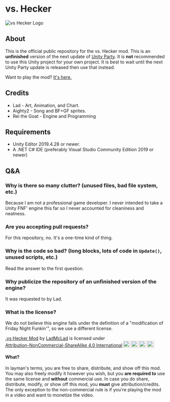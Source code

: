 # vs. Hecker
![vs Hecker Logo](https://user-images.githubusercontent.com/11689362/136032373-9f0cfa8a-05f2-49a3-b2db-e85c8e4bf61a.png)
## About
This is the official public repository for the vs. Hecker mod. This is an **unfinished** version of the next update of [Unity Party](https://gamejolt.com/games/unityparty/632556). It is **not** recommended to use this Unity project for your own project. It is best to wait until the next Unity Party update is released then use that instead.

Want to play the mod? [It's here.](https://gamejolt.com/games/hecker/650200)
## Credits
- Lad - Art, Animation, and Chart.
- Aighty2 - Song and BF+GF sprites.
- Rei the Goat - Engine and Programming
## Requirements
- Unity Editor 2019.4.28 or newer.
- A .NET C# IDE (preferably Visual Studio Community Edition 2019 or newer)
## Q&A
### Why is there so many clutter? (unused files, bad file system, etc.)
Because I am not a professional game developer. I never intended to take a Unity FNF' engine this far so I never accounted for cleaniness and neatness.
### Are you accepting pull requests?
For this repository, no. It's a one-time kind of thing.
### Why is the code so bad? (long blocks, lots of code in `Update()`, unused scripts, etc.)
Read the answer to the first question.
### Why publicize the repository of an unfinished version of the engine?
It was requested to by Lad.
### What is the license?
We do not believe this engine falls under the definition of a "modification of Friday Night Funkin'", so we use a different license.
<p xmlns:cc="http://creativecommons.org/ns#" xmlns:dct="http://purl.org/dc/terms/"><a property="dct:title" rel="cc:attributionURL" href="https://github.com/reithegoat/vs-Hecker/">.vs Hecker Mod</a> by <a rel="cc:attributionURL dct:creator" property="cc:attributionName" href="https://gamejolt.com/@LadMcLad">LadMcLad</a> is licensed under <a href="http://creativecommons.org/licenses/by-nc-sa/4.0/?ref=chooser-v1" target="_blank" rel="license noopener noreferrer" style="display:inline-block;">Attribution-NonCommercial-ShareAlike 4.0 International<img style="height:22px!important;margin-left:3px;vertical-align:text-bottom;" src="https://mirrors.creativecommons.org/presskit/icons/cc.svg?ref=chooser-v1"><img style="height:22px!important;margin-left:3px;vertical-align:text-bottom;" src="https://mirrors.creativecommons.org/presskit/icons/by.svg?ref=chooser-v1"><img style="height:22px!important;margin-left:3px;vertical-align:text-bottom;" src="https://mirrors.creativecommons.org/presskit/icons/nc.svg?ref=chooser-v1"><img style="height:22px!important;margin-left:3px;vertical-align:text-bottom;" src="https://mirrors.creativecommons.org/presskit/icons/sa.svg?ref=chooser-v1"></a></p>

#### What?
In layman's terms, you are free to share, distribute, and show off this mod. You may also freely modify it however you wish, but you **are required to** use the same license and **without** commercial use. In case you do share, distribute, modify, or show off this mod, you **must** give attribution/credits. The only exception to the non-commercial rule is if you're playing the mod in a video and want to monetize the video.
